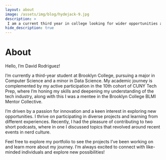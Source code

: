 ```yaml
---
layout: about
image: /assets/img/blog/hydejack-9.jpg
description: >
 I am a current third year in college looking for wider opportunities and open to new idea!
hide_description: true
---
```


# About
Hello, I’m David Rodriguez!

I’m currently a third-year student at Brooklyn College, pursuing a major in Computer Science and a minor in Data Science. My academic journey is complemented by my active participation in the 10th cohort of CUNY Tech Prep, where I’m honing my skills and deepening my understanding of the tech industry, along with this I was a mentee in the Brooklyn College BLMI Mentor Collective.

I’m driven by a passion for innovation and a keen interest in exploring new opportunities. I thrive on participating in diverse projects and learning from different experiences. Recently, I had the pleasure of contributing to two short podcasts, where in one I discussed topics that revolved around recent events in nerd culture.

Feel free to explore my portfolio to see the projects I’ve been working on and learn more about my journey. I’m always excited to connect with like-minded individuals and explore new possibilities!

<!--author-->